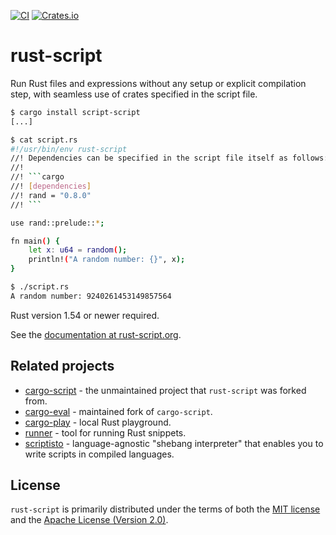 
[![CI](https://github.com/fornwall/rust-script/workflows/CI/badge.svg)](https://github.com/fornwall/rust-script/actions?query=workflow%3ACI)
[![Crates.io](https://img.shields.io/crates/v/rust-script.svg)](https://crates.io/crates/rust-script)

# rust-script
Run Rust files and expressions without any setup or explicit compilation step, with seamless use of crates specified in the script file.

```sh
$ cargo install script-script
[...]

$ cat script.rs
#!/usr/bin/env rust-script
//! Dependencies can be specified in the script file itself as follows:
//!
//! ```cargo
//! [dependencies]
//! rand = "0.8.0"
//! ```

use rand::prelude::*;

fn main() {
    let x: u64 = random();
    println!("A random number: {}", x);
}

$ ./script.rs
A random number: 9240261453149857564
```

Rust version 1.54 or newer required.

See the [documentation at rust-script.org](https://rust-script.org).

## Related projects
- [cargo-script](https://github.com/DanielKeep/cargo-script) - the unmaintained project that `rust-script` was forked from.
- [cargo-eval](https://github.com/reitermarkus/cargo-eval/) - maintained fork of `cargo-script`.
- [cargo-play](https://github.com/fanzeyi/cargo-play) - local Rust playground.
- [runner](https://github.com/stevedonovan/runner/) - tool for running Rust snippets.
- [scriptisto](https://github.com/igor-petruk/scriptisto) - language-agnostic "shebang interpreter" that enables you to write scripts in compiled languages.

## License
`rust-script` is primarily distributed under the terms of both the [MIT license](LICENSE-MIT) and the [Apache License (Version 2.0)](LICENSE-APACHE).

